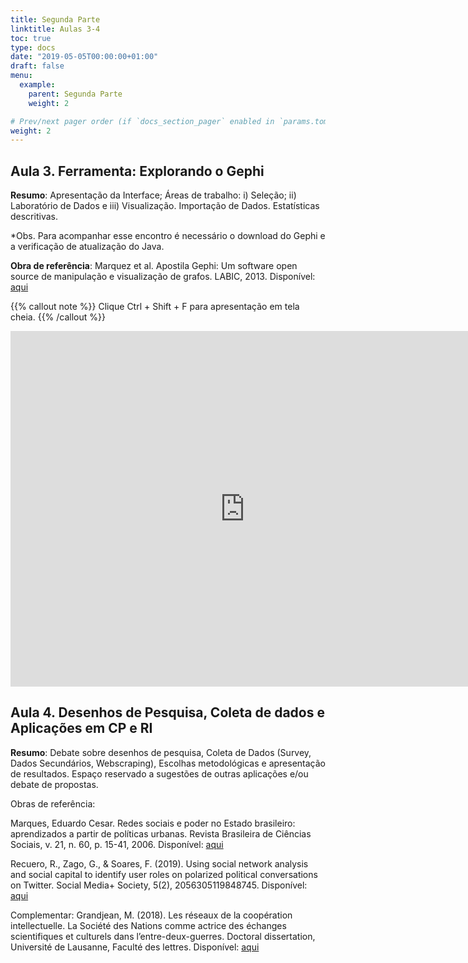 ```yaml
---
title: Segunda Parte
linktitle: Aulas 3-4
toc: true
type: docs
date: "2019-05-05T00:00:00+01:00"
draft: false
menu:
  example:
    parent: Segunda Parte
    weight: 2

# Prev/next pager order (if `docs_section_pager` enabled in `params.toml`)
weight: 2
---
```


## Aula 3.  Ferramenta: Explorando o Gephi

__Resumo__: Apresentação da Interface; Áreas de trabalho: i) Seleção; ii) Laboratório de Dados e iii) Visualização. Importação de Dados. Estatísticas descritivas.

*Obs. Para acompanhar esse encontro é necessário o download do Gephi e a verificação de atualização do Java.

__Obra de referência__: Marquez et al. Apostila Gephi: Um software open source de manipulação e visualização de grafos. LABIC, 2013. Disponível: [aqui](https://www.academia.edu/34568301/Apostila_Gephi_Um_software_open_source_de_manipula%C3%A7%C3%A3o_e_visualiza%C3%A7%C3%A3o_de_grafos)

{{% callout note %}}
Clique Ctrl + Shift + F para apresentação em tela cheia.
{{% /callout %}}

<iframe src="https://docs.google.com/presentation/d/e/2PACX-1vRnIQu1q7NKEmeCRw70ZwzmNMw4KNhlnMy4j-ISJCEIoarHZSz6xnjw10tJ_oh87lfSqVqy7_cHT9Cb/embed?start=false&loop=false&delayms=3000" frameborder="0" width="750" height="569" allowfullscreen="true" mozallowfullscreen="true" webkitallowfullscreen="true"></iframe>


## Aula 4. Desenhos de Pesquisa, Coleta de dados e Aplicações em CP e RI

__Resumo__: Debate sobre desenhos de pesquisa, Coleta de Dados (Survey, Dados Secundários, Webscraping), Escolhas metodológicas e apresentação de resultados. Espaço reservado a sugestões de outras aplicações e/ou debate de propostas.

Obras de referência:

Marques, Eduardo Cesar. Redes sociais e poder no Estado brasileiro: aprendizados a partir de políticas urbanas. Revista Brasileira de Ciências Sociais, v. 21, n. 60, p. 15-41, 2006. Disponível: [aqui](https://www.scielo.br/scielo.php?pid=S0102-69092006000100002&script=sci_abstract&tlng=pt)

Recuero, R., Zago, G., & Soares, F. (2019). Using social network analysis and social capital to identify user roles on polarized political conversations on Twitter. Social Media+ Society, 5(2), 2056305119848745. Disponível: [aqui](https://journals.sagepub.com/doi/pdf/10.1177/2056305119848745)

Complementar: Grandjean, M. (2018). Les réseaux de la coopération intellectuelle. La Société des Nations comme actrice des échanges scientifiques et culturels dans l’entre-deux-guerres. Doctoral dissertation, Université de Lausanne, Faculté des lettres. Disponível: [aqui](https://serval.unil.ch/resource/serval:BIB_8576D4084057.P001/REF.pdf)
